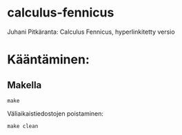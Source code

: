 # calculus-fennicus
Juhani Pitkäranta: Calculus Fennicus, hyperlinkitetty versio

# Kääntäminen:

## Makella

    make

Väliaikaistiedostojen poistaminen:

    make clean
